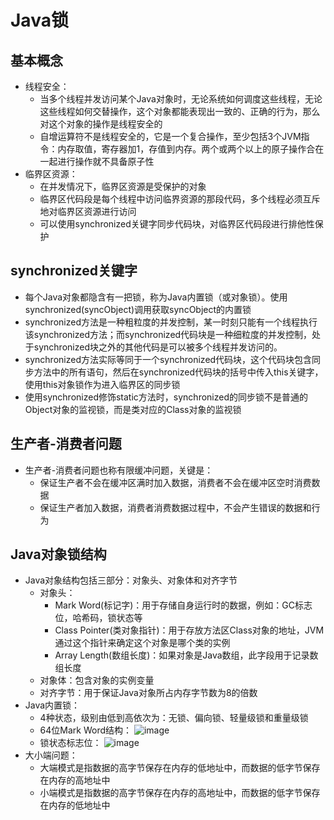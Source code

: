 # Java锁

## 基本概念

  - 线程安全：
    - 当多个线程并发访问某个Java对象时，无论系统如何调度这些线程，无论这些线程如何交替操作，这个对象都能表现出一致的、正确的行为，那么对这个对象的操作是线程安全的
    - 自增运算符不是线程安全的，它是一个复合操作，至少包括3个JVM指令：内存取值，寄存器加1，存值到内存。两个或两个以上的原子操作合在一起进行操作就不具备原子性
  - 临界区资源：
    - 在并发情况下，临界区资源是受保护的对象
    - 临界区代码段是每个线程中访问临界资源的那段代码，多个线程必须互斥地对临界区资源进行访问
    - 可以使用synchronized关键字同步代码块，对临界区代码段进行排他性保护

## synchronized关键字

  - 每个Java对象都隐含有一把锁，称为Java内置锁（或对象锁）。使用synchronized(syncObject)调用获取syncObject的内置锁
  - synchronized方法是一种粗粒度的并发控制，某一时刻只能有一个线程执行该synchronized方法；而synchronized代码块是一种细粒度的并发控制，处于synchronized块之外的其他代码是可以被多个线程并发访问的。
  - synchronized方法实际等同于一个synchronized代码块，这个代码块包含同步方法中的所有语句，然后在synchronized代码块的括号中传入this关键字，使用this对象锁作为进入临界区的同步锁
  - 使用synchronized修饰static方法时，synchronized的同步锁不是普通的Object对象的监视锁，而是类对应的Class对象的监视锁

## 生产者-消费者问题

  - 生产者-消费者问题也称有限缓冲问题，关键是：
    - 保证生产者不会在缓冲区满时加入数据，消费者不会在缓冲区空时消费数据
    - 保证生产者加入数据，消费者消费数据过程中，不会产生错误的数据和行为

## Java对象锁结构

  - Java对象结构包括三部分：对象头、对象体和对齐字节
    - 对象头：
      - Mark Word(标记字)：用于存储自身运行时的数据，例如：GC标志位，哈希码，锁状态等
      - Class Pointer(类对象指针)：用于存放方法区Class对象的地址，JVM通过这个指针来确定这个对象是哪个类的实例
      - Array Length(数组长度)：如果对象是Java数组，此字段用于记录数组长度
    - 对象体：包含对象的实例变量
    - 对齐字节：用于保证Java对象所占内存字节数为8的倍数
  - Java内置锁：
    - 4种状态，级别由低到高依次为：无锁、偏向锁、轻量级锁和重量级锁
    - 64位Mark Word结构：
      ![image](https://user-images.githubusercontent.com/46510621/145675162-8dd153e8-6a29-4665-9129-f9bba0056cce.png)
    - 锁状态标志位：
      ![image](https://user-images.githubusercontent.com/46510621/145675214-1c800366-dda1-4f89-a3d9-d4506acbda97.png)
  - 大小端问题：
    - 大端模式是指数据的高字节保存在内存的低地址中，而数据的低字节保存在内存的高地址中
    - 小端模式是指数据的高字节保存在内存的高地址中，而数据的低字节保存在内存的低地址中

